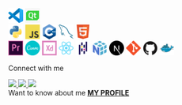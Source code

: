 <div id="tools">
  <img height=30 src="https://github.com/devicons/devicon/blob/master/icons/vscode/vscode-original.svg"/>
  <img height=30 src="https://github.com/ArunSK-15/ArunSK-15/blob/main/assets/icons/qt.png"/>
</div>

<div id="code_language">
  <img height=30 src="https://github.com/devicons/devicon/blob/master/icons/python/python-original.svg"/>
  <img height=30 src="https://github.com/devicons/devicon/blob/master/icons/javascript/javascript-original.svg"/>
  <img height=30 src="https://github.com/devicons/devicon/blob/master/icons/cplusplus/cplusplus-original.svg"/>
  <img height=30 src="https://github.com/devicons/devicon/blob/master/icons/mysql/mysql-original.svg"/>
  <img height=30 src="https://github.com/devicons/devicon/blob/master/icons/html5/html5-original.svg"/>
</div>

<img height=30 src="https://github.com/devicons/devicon/blob/master/icons/premierepro/premierepro-original.svg"/>
<img height=30 src="https://github.com/devicons/devicon/blob/master/icons/canva/canva-original.svg"/>
<img height=30 src="https://github.com/devicons/devicon/blob/master/icons/xd/xd-line.svg"/>

<img height=30 src="https://github.com/devicons/devicon/blob/master/icons/react/react-original.svg"/>
<img height=30 src="https://github.com/devicons/devicon/blob/master/icons/pandas/pandas-original.svg"/>
<img height=30 src="https://github.com/devicons/devicon/blob/master/icons/numpy/numpy-original.svg"/>
<img height=30 src="https://github.com/devicons/devicon/blob/master/icons/nextjs/nextjs-original.svg"/>

<img height=30 src="https://github.com/devicons/devicon/blob/master/icons/git/git-original.svg"/>
<img height=30 src="https://github.com/devicons/devicon/blob/master/icons/github/github-original.svg"/>
<img height=30 src="https://github.com/devicons/devicon/blob/master/icons/docker/docker-original.svg"/>

Connect with me

<div id="header" align="left" use-margin="auto">
  <a href="https://www.linkedin.com/in/arun-s-k-8aa3a7225/">
    <img src="https://img.shields.io/badge/LinkedIn-0077B5?style=for-the-badge&logo=linkedin&logoColor=white"/>
  </a>
    <a href="https://www.linkedin.com/in/arun-s-k-8aa3a7225/">
      <img src="https://img.shields.io/badge/Twitter-1DA1F2?style=for-the-badge&logo=twitter&logoColor=white"/>
  </a>
      <a href="arun15092003@gmail.com">       
      <img src="https://img.shields.io/badge/Gmail-D14836?style=for-the-badge&logo=gmail&logoColor=white"/>
  </a>
</div>
Want to know about me
<a href="https://www.linkedin.com/in/arun-s-k-8aa3a7225/">
  <b> MY PROFILE </b>
</a>
